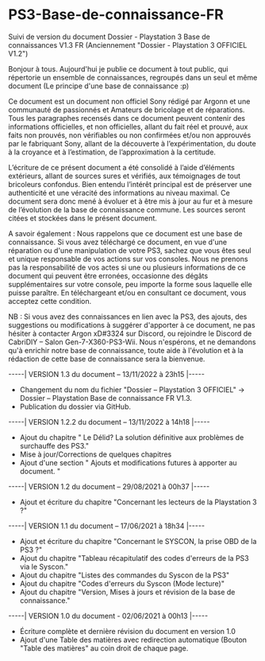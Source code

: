 # PS3-Base-de-connaissance-FR
Suivi de version du document Dossier - Playstation 3 Base de connaissances V1.3 FR (Anciennement "Dossier - Playstation 3 OFFICIEL V1.2")

Bonjour à tous.
Aujourd'hui je publie ce document à tout public, qui répertorie un ensemble de connaissances, regroupés dans un seul et même document (Le principe d'une base de connaissance :p)

Ce document est un document non officiel Sony rédigé par Argonn et une communauté de passionnés et Amateurs de bricolage et de réparations. Tous les paragraphes recensés dans ce document peuvent contenir des informations officielles, et non officielles, allant du fait réel et prouvé, aux faits non prouvés, non vérifiables ou non confirmées et/ou non approuvés par le fabriquant Sony, allant de la découverte à l’expérimentation, du doute à la croyance et à l’estimation, de l’approximation à la certitude. 

L’écriture de ce présent document a été consolidé à l’aide d’éléments extérieurs, allant de sources sures et vérifiés, aux témoignages de tout bricoleurs confondus. Bien entendu l’intérêt principal est de préserver une authenticité et une véracité des informations au niveau maximal. Ce document sera donc mené à évoluer et à être mis à jour au fur et à mesure de l’évolution de la base de connaissance commune. Les sources seront citées et stockées dans le présent document.

A savoir également : Nous rappelons que ce document est une base de connaissance. Si vous avez téléchargé ce document, en vue d'une réparation ou d'une manipulation de votre PS3, sachez que vous êtes seul et unique responsable de vos actions sur vos consoles. Nous ne prenons pas la responsabilité de vos actes si une ou plusieurs informations de ce document qui peuvent être erronées, occasionne des dégâts supplémentaires sur votre console, peu importe la forme sous laquelle elle puisse paraître. En téléchargeant et/ou en consultant ce document, vous acceptez cette condition.

NB : Si vous avez des connaissances en lien avec la PS3, des ajouts, des suggestions ou modifications à suggérer d'apporter à ce document, ne pas hésiter à contacter Argon xD#3324 sur Discord, ou rejoindre le Discord de CabriDIY – Salon Gen-7-X360-PS3-Wii.
Nous n'espérons, et ne demandons qu'à enrichir notre base de connaissance, toute aide à l'évolution et à la rédaction de cette base de connaissance sera la bienvenue.


-----| VERSION 1.3 du document – 13/11/2022 à 23h15 |-----
-  Changement du nom du fichier "Dossier – Playstation 3 OFFICIEL" -> Dossier – Playstation
    Base de connaissance FR V1.3.
-  Publication du dossier via GitHub.

-----| VERSION 1.2.2 du document – 13/11/2022 à 14h18 |-----
- Ajout du chapitre " Le Délid? La solution définitive aux problèmes de surchauffe des PS3."
- Mise à jour/Corrections de quelques chapitres
- Ajout d'une section " Ajouts et modifications futures à apporter au document. "

-----| VERSION 1.2 du document – 29/08/2021 à 00h37 |-----
- Ajout et écriture du chapitre "Concernant les lecteurs de la Playstation 3 ?"

-----| VERSION 1.1 du document – 17/06/2021 à 18h34 |-----
- Ajout et écriture du chapitre "Concernant le SYSCON, la prise OBD de la PS3 ?"
- Ajout du chapitre "Tableau récapitulatif des codes d'erreurs de la PS3 via le Syscon."
- Ajout du chapitre "Listes des commandes du Syscon de la PS3"
- Ajout du chapitre "Codes d'erreurs du Syscon (Mode lecture)"
- Ajout du chapitre "Version, Mises à jours et révision de la base de connaissance."

-----| VERSION 1.0 du document - 02/06/2021 à 00h13 |-----
- Écriture complète et dernière révision du document en version 1.0
- Ajout d'une Table des matières avec redirection automatique (Bouton "Table des matières"
 	 au coin droit de chaque page.

 	



